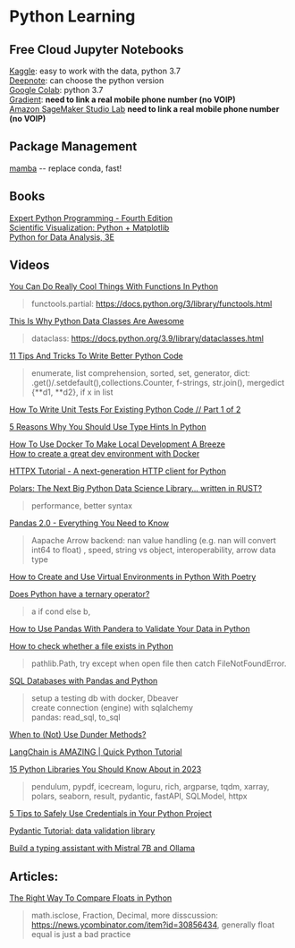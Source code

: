 # Python Learning
## Free Cloud Jupyter Notebooks
[Kaggle](https://www.kaggle.com/): easy to work with the data, python 3.7  
[Deepnote](https://deepnote.com/): can choose the python version  
[Google Colab](https://colab.research.google.com/): python 3.7    
[Gradient](https://gradient.run/): **need to link a real mobile phone number (no VOIP)**      
[Amazon SageMaker Studio Lab](https://studiolab.sagemaker.aws/) **need to link a real mobile phone number (no VOIP)**  
## Package Management
[mamba](https://github.com/mamba-org/mamba) -- replace conda, fast! 
## Books
[Expert Python Programming - Fourth Edition](https://www.oreilly.com/library/view/expert-python-programming/9781801071109/)  
[Scientific Visualization: Python + Matplotlib](https://github.com/rougier/scientific-visualization-book)  
[Python for Data Analysis, 3E](https://wesmckinney.com/book/)  

## Videos
[You Can Do Really Cool Things With Functions In Python](https://www.youtube.com/watch?v=ph2HjBQuI8Y)  
> functools.partial: https://docs.python.org/3/library/functools.html  

[This Is Why Python Data Classes Are Awesome](https://www.youtube.com/watch?v=CvQ7e6yUtnw)  
> dataclass: https://docs.python.org/3.9/library/dataclasses.html 

[11 Tips And Tricks To Write Better Python Code](https://www.youtube.com/watch?v=8OKTAedgFYg)  
> enumerate, list comprehension, sorted, set, generator, dict: .get()/.setdefault(),collections.Counter, f-strings, str.join(), mergedict {**d1, **d2}, if x in list  

[How To Write Unit Tests For Existing Python Code // Part 1 of 2](https://www.youtube.com/watch?v=ULxMQ57engo)  

[5 Reasons Why You Should Use Type Hints In Python](https://www.youtube.com/watch?v=dgBCEB2jVU0)   

[How To Use Docker To Make Local Development A Breeze](https://www.youtube.com/watch?v=zkMRWDQV4Tg)  
[How to create a great dev environment with Docker](https://www.youtube.com/watch?v=0H2miBK_gAk)  

[HTTPX Tutorial - A next-generation HTTP client for Python](https://www.youtube.com/watch?v=qAh5dDODJ5k)  

[Polars: The Next Big Python Data Science Library... written in RUST?](https://www.youtube.com/watch?v=VHqn7ufiilE)  
>  performance, better syntax  

[Pandas 2.0 - Everything You Need to Know](https://www.youtube.com/watch?v=cSLPyRI_ZD8)  
> Aapache Arrow backend: nan value handling (e.g. nan will convert int64 to float) , speed, string vs object, interoperability, arrow data type

[How to Create and Use Virtual Environments in Python With Poetry](https://www.youtube.com/watch?v=0f3moPe_bhk)  

[Does Python have a ternary operator?](https://www.youtube.com/watch?v=zjwhh2MEa0Q)  
> a if cond else b, 

[How to Use Pandas With Pandera to Validate Your Data in Python](https://www.youtube.com/watch?v=-tU7fuUiq7w)  

[How to check whether a file exists in Python](https://www.youtube.com/watch?v=V6IX3k8PDBc)
> pathlib.Path, try except when open file then catch FileNotFoundError.

[SQL Databases with Pandas and Python](https://www.youtube.com/watch?v=DiQ5Hni6oRI)
> setup a testing db with docker, Dbeaver  
> create connection (engine) with sqlalchemy  
> pandas: read_sql, to_sql

[When to (Not) Use Dunder Methods?](https://www.youtube.com/watch?v=3iJjBOne2sM)  

[LangChain is AMAZING | Quick Python Tutorial](https://www.youtube.com/watch?v=I4mFqyqFkxg)  

[15 Python Libraries You Should Know About in 2023](https://www.youtube.com/watch?v=o06MyVhYte4)  
> pendulum, pypdf, icecream, loguru, rich, argparse, tqdm, xarray, polars, seaborn, result, pydantic, fastAPI, SQLModel, httpx

[5 Tips to Safely Use Credentials in Your Python Project](https://www.youtube.com/watch?v=OOvvQRBcrhI)  

[Pydantic Tutorial: data validation library](https://www.youtube.com/watch?v=XIdQ6gO3Anc)  

[Build a typing assistant with Mistral 7B and Ollama](https://www.youtube.com/watch?v=IUTFrexghsQ)   
## Articles:
[The Right Way To Compare Floats in Python](https://davidamos.dev/the-right-way-to-compare-floats-in-python/)
>  math.isclose, Fraction, Decimal, more disscussion: https://news.ycombinator.com/item?id=30856434, generally float equal is just a bad practice
